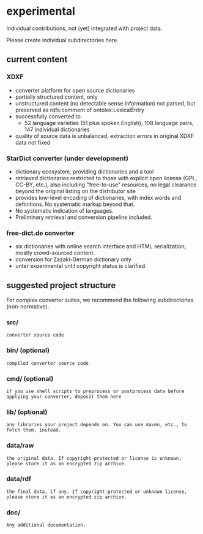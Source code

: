 # experimental

Individual contributions, not (yet) integrated with project data.

Please create individual subdirectories here.

## current content

### XDXF
 - converter platform for open source dictionaries
 - partially structured content, only
 - unstructured content (no detectable sense information) not parsed, but preserved as rdfs:comment of ontolex:LexicalEntry
 - successfully converted to 
	 - 52 language varieties (51 plus spoken English), 108 language pairs, 147 individual dictionaries
 - quality of source data is unbalanced, extraction errors in original XDXF data not fixed
 
### StarDict converter (under development)
 - dictionary ecosystem, providing dictionaries and a tool
 - retrieved dictionaries restricted to those with explicit open license (GPL, CC-BY, etc.), also including "free-to-use" resources, no legal clearance beyond the original listing on the distributor site
 - provides low-level encoding of dictionaries, with index words and definitions. No systematic markup beyond that.
 - No systematic indication of languages.
 - Preliminary retrieval and conversion pipeline included.

### free-dict.de converter
 - six dictionaries with online search interface and HTML serialization, mostly crowd-sourced content.
 - conversion for Zazaki-German dictionary only
 - unter experimental until copyright status is clarified.
 
## suggested project structure

For complex converter suites, we recommend the following subdirectories (non-normative).

### src/
	converter source code

### bin/ (optional)
	compiled converter source code
	
### cmd/ (optional)
	if you use shell scripts to preprocess or postprocess data before applying your converter, deposit them here
	
### lib/ (optional)
	any libraries your project depends on. You can use maven, etc., to fetch them, instead.

### data/raw
	the original data. If copyright-protected or license is unknown, please store it as an encrypted zip archive.
	
### data/rdf
	the final data, if any. If copyright-protected or unknown license, please store it as an encrypted zip archive.
	
### doc/
	Any additional documentation.